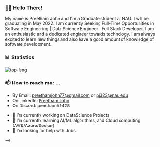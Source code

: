 <!--Links-->
<!-- [stats]: https://github-readme-stats.vercel.app/api?username=pj323&include_all_commits=true&count_private=true&show_icons=true&title_color=3498db&bg_color=ffffff00&text_color=718096 -->
[top-lang]: https://github-readme-stats.vercel.app/api/top-langs?username=pj323&layout=compact&langs_count=8&title_color=3498db&bg_color=ffffff00&text_color=718096

### 👋🏽 Hello There!
My name is Preetham John and I'm a Graduate student at NAU. I will be graduating in May 2022. I am currently Seeking Full-Time Opportunities in Software Engineering | Data Science Engineer | Full Stack Developer. I am an enthusiastic and a dedicated engineer towards technology. I am always excited to learn new things and also have a good amount of knowledge of software development.  

### :bar_chart: Statistics
<!-- ![stats] -->

![top-lang]

### 📫 How to reach me: ...
* By Email: preethamjohn77@gmail.com or pj323@nau.edu
* On LinkedIn: [Preetham John](https://www.linkedin.com/in/preetham-john/)
* On Discord: preetham#9428


- 🔭 I’m currently working on DataScience Projects
- 🌱 I’m currently learning AI/ML algorithms, and Cloud computing (AWS/Azure/Docker)
- 🤔 I’m looking for help with Jobs

-->
